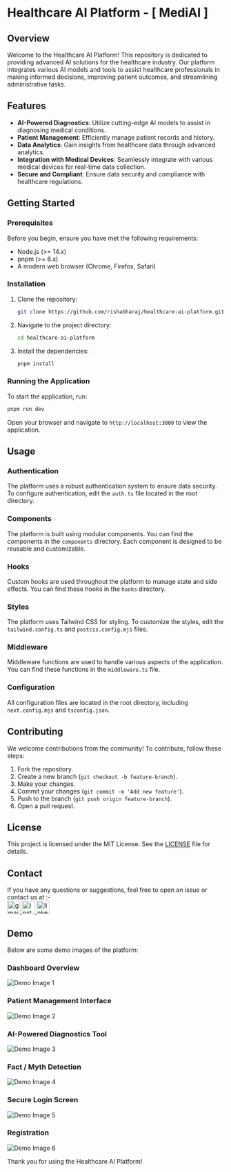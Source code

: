 # Healthcare AI Platform - [ MediAI ]

## Overview

Welcome to the Healthcare AI Platform! This repository is dedicated to providing advanced AI solutions for the healthcare industry. Our platform integrates various AI models and tools to assist healthcare professionals in making informed decisions, improving patient outcomes, and streamlining administrative tasks.

## Features

- **AI-Powered Diagnostics**: Utilize cutting-edge AI models to assist in diagnosing medical conditions.
- **Patient Management**: Efficiently manage patient records and history.
- **Data Analytics**: Gain insights from healthcare data through advanced analytics.
- **Integration with Medical Devices**: Seamlessly integrate with various medical devices for real-time data collection.
- **Secure and Compliant**: Ensure data security and compliance with healthcare regulations.

## Getting Started

### Prerequisites

Before you begin, ensure you have met the following requirements:

- Node.js (>= 14.x)
- pnpm (>= 6.x)
- A modern web browser (Chrome, Firefox, Safari)

### Installation

1. Clone the repository:

    ```bash
    git clone https://github.com/rishabharaj/healthcare-ai-platform.git
    ```

2. Navigate to the project directory:

    ```bash
    cd healthcare-ai-platform
    ```

3. Install the dependencies:

    ```bash
    pnpm install
    ```

### Running the Application

To start the application, run:

```bash
pnpm run dev
```

Open your browser and navigate to `http://localhost:3000` to view the application.

## Usage

### Authentication

The platform uses a robust authentication system to ensure data security. To configure authentication, edit the `auth.ts` file located in the root directory.

### Components

The platform is built using modular components. You can find the components in the `components` directory. Each component is designed to be reusable and customizable.

### Hooks

Custom hooks are used throughout the platform to manage state and side effects. You can find these hooks in the `hooks` directory.

### Styles

The platform uses Tailwind CSS for styling. To customize the styles, edit the `tailwind.config.ts` and `postcss.config.mjs` files.

### Middleware

Middleware functions are used to handle various aspects of the application. You can find these functions in the `middleware.ts` file.

### Configuration

All configuration files are located in the root directory, including `next.config.mjs` and `tsconfig.json`.

## Contributing

We welcome contributions from the community! To contribute, follow these steps:

1. Fork the repository.
2. Create a new branch (`git checkout -b feature-branch`).
3. Make your changes.
4. Commit your changes (`git commit -m 'Add new feature'`).
5. Push to the branch (`git push origin feature-branch`).
6. Open a pull request.

## License

This project is licensed under the MIT License. See the [LICENSE](LICENSE) file for details.

## Contact

If you have any questions or suggestions, feel free to open an issue or contact us at :-   
<a href="mailto:rishabharaj321@gmail.com" target="_blank">
    <img src="https://img.shields.io/static/v1?message=Gmail&logo=gmail&label=&color=D14836&logoColor=white&labelColor=&style=for-the-badge" height="30" alt="gmail logo"  />
  </a>
    <a href="https://www.instagram.com/eclipsor_rishabh?igsh=dGM2NXJ0YWxzOGpy" target="_blank">
    <img src="https://img.shields.io/static/v1?message=Instagram&logo=instagram&label=&color=E4405F&logoColor=white&labelColor=&style=for-the-badge" height="30" alt="instagram logo"  />
  </a>
    <a href="https://www.linkedin.com/in/rishabharaj-sharma-57a7a8256">
    <img src="https://img.shields.io/static/v1?message=LinkedIn&logo=linkedin&label=&color=0077B5&logoColor=white&labelColor=&style=for-the-badge" height="30" alt="linkedin logo"  />
  </a>
## Demo

Below are some demo images of the platform:

### Dashboard Overview
![Demo Image 1](./images/demo%20(1).png)

### Patient Management Interface
![Demo Image 2](./images/demo%20(2).png)

### AI-Powered Diagnostics Tool
![Demo Image 3](./images/demo%20(3).png)

### Fact / Myth Detection
![Demo Image 4](./images/demo%20(4).png)

### Secure Login Screen
![Demo Image 5](./images/demo%20(5).png)

### Registration
![Demo Image 6](./images/demo%20(6).png)

Thank you for using the Healthcare AI Platform!
